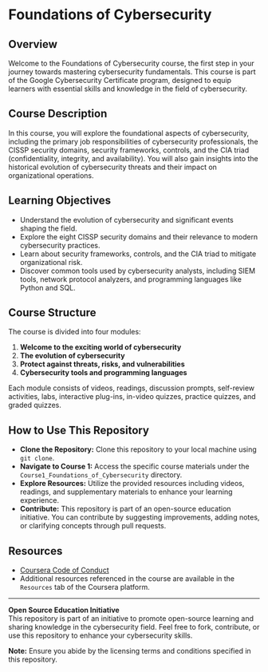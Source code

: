 # Foundations of Cybersecurity

## Overview
Welcome to the Foundations of Cybersecurity course, the first step in your journey towards mastering cybersecurity fundamentals. This course is part of the Google Cybersecurity Certificate program, designed to equip learners with essential skills and knowledge in the field of cybersecurity.

## Course Description
In this course, you will explore the foundational aspects of cybersecurity, including the primary job responsibilities of cybersecurity professionals, the CISSP security domains, security frameworks, controls, and the CIA triad (confidentiality, integrity, and availability). You will also gain insights into the historical evolution of cybersecurity threats and their impact on organizational operations.

## Learning Objectives
- Understand the evolution of cybersecurity and significant events shaping the field.
- Explore the eight CISSP security domains and their relevance to modern cybersecurity practices.
- Learn about security frameworks, controls, and the CIA triad to mitigate organizational risk.
- Discover common tools used by cybersecurity analysts, including SIEM tools, network protocol analyzers, and programming languages like Python and SQL.

## Course Structure
The course is divided into four modules:
1. **Welcome to the exciting world of cybersecurity**
2. **The evolution of cybersecurity**
3. **Protect against threats, risks, and vulnerabilities**
4. **Cybersecurity tools and programming languages**

Each module consists of videos, readings, discussion prompts, self-review activities, labs, interactive plug-ins, in-video quizzes, practice quizzes, and graded quizzes.

## How to Use This Repository
- **Clone the Repository:** Clone this repository to your local machine using `git clone`.
- **Navigate to Course 1:** Access the specific course materials under the `Course1_Foundations_of_Cybersecurity` directory.
- **Explore Resources:** Utilize the provided resources including videos, readings, and supplementary materials to enhance your learning experience.
- **Contribute:** This repository is part of an open-source education initiative. You can contribute by suggesting improvements, adding notes, or clarifying concepts through pull requests.

## Resources
- [Coursera Code of Conduct](https://www.coursera.org/about/policies/code-of-conduct)
- Additional resources referenced in the course are available in the `Resources` tab of the Coursera platform.

---

**Open Source Education Initiative**  
This repository is part of an initiative to promote open-source learning and sharing knowledge in the cybersecurity field. Feel free to fork, contribute, or use this repository to enhance your cybersecurity skills.

**Note:** Ensure you abide by the licensing terms and conditions specified in this repository.

